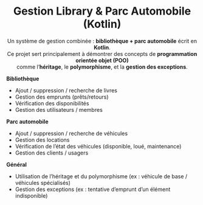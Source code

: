 <div align="center">

# Gestion Library & Parc Automobile (Kotlin)

Un système de gestion combinée : **bibliothèque + parc automobile** écrit en **Kotlin**.  
Ce projet sert principalement à démontrer des concepts de **programmation orientée objet (POO)**  
comme l’**héritage**, le **polymorphisme**, et la **gestion des exceptions**.

</div>

**Bibliothèque**
- Ajout / suppression / recherche de livres  
- Gestion des emprunts (prêts/retours)  
- Vérification des disponibilités  
- Gestion des utilisateurs / membres

**Parc automobile**
- Ajout / suppression / recherche de véhicules  
- Gestion des locations  
- Vérification de l’état des véhicules (disponible, loué, maintenance)  
- Gestion des clients / usagers

**Général**
- Utilisation de l’héritage et du polymorphisme (ex : véhicule de base / véhicules spécialisés)  
- Gestion des exceptions (ex : tentative d’emprunt d’un élément indisponible)  

